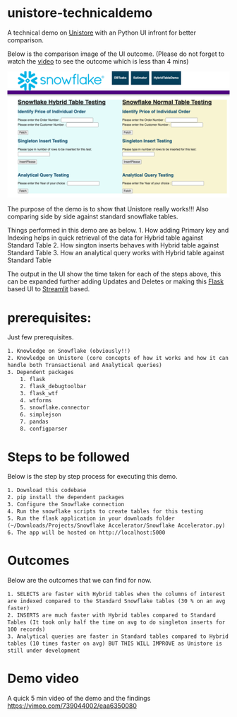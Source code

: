 # unistore-technicaldemo
A technical demo on [Unistore](https://www.snowflake.com/workloads/unistore/) with an Python UI infront for better comparison. 

Below is the comparison image of the UI outcome. (Please do not forget to watch the [video](https://vimeo.com/739044002/eaa6350080 ) to see the outcome which is less than 4 mins)



![Alt text](static/png/Hybrid_DemoUI.png?raw=true "Sample UI")




The purpose of the demo is to show that Unistore really works!!! Also comparing side by side against standard snowflake tables.

Things performed in this demo are as below.
        1. How adding Primary key and Indexing helps in quick retrieval of the data for Hybrid table against Standard Table
        2. How sington inserts behaves with Hybrid table against Standard Table
        3. How an analytical query works with Hybrid table against Standard Table


The output in the UI show the time taken for each of the steps above, this can be expanded further adding Updates and Deletes or making this [Flask](https://flask.palletsprojects.com/en/2.2.x/) based UI to [Streamlit](https://streamlit.io/) based. 

# prerequisites:
Just few prerequisites.

    1. Knowledge on Snowflake (obviously!!)
    2. Knowledge on Unistore (core concepts of how it works and how it can handle both Transactional and Analytical queries)
    3. Dependent packages 
        1. flask 
        2. flask_debugtoolbar
        3. flask_wtf
        4. wtforms
        5. snowflake.connector
        6. simplejson
        7. pandas
        8. configparser
# Steps to be followed
Below is the step by step process for executing this demo.

    1. Download this codebase
    2. pip install the dependent packages
    3. Configure the Snowflake connection
    4. Run the snowflake scripts to create tables for this testing
    5. Run the flask application in your downloads folder (~/Downloads/Projects/Snowflake Accelerator/Snowflake Accelerator.py)
    6. The app will be hosted on http://localhost:5000

# Outcomes
Below are the outcomes that we can find for now.

    1. SELECTS are faster with Hybrid tables when the columns of interest are indexed compared to the Standard Snowflake tables (30 % on an avg faster)
    2. INSERTS are much faster with Hybrid tables compared to Standard Tables (It took only half the time on avg to do singleton inserts for 100 records)
    3. Analytical queries are faster in Standard tables compared to Hybrid tables (10 times faster on avg) BUT THIS WILL IMPROVE as Unistore is still under development

# Demo video
A quick 5 min video of the demo and the findings
https://vimeo.com/739044002/eaa6350080 

